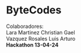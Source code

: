 # ByteCodes 
Colaboradores: <br>
Lara Martinez Christian Gael <br>
Vazquez Rosales Luis Arturo <br>
<b>Hackathon 13-04-24 </b>

